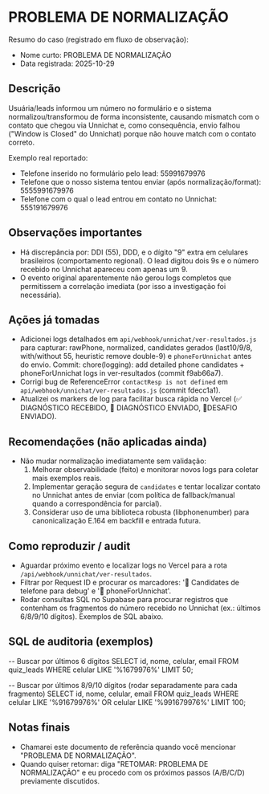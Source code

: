 PROBLEMA DE NORMALIZAÇÃO
=======================

Resumo do caso (registrado em fluxo de observação):

- Nome curto: PROBLEMA DE NORMALIZAÇÃO
- Data registrada: 2025-10-29

Descrição
---------
Usuária/leads informou um número no formulário e o sistema normalizou/transformou de forma inconsistente, causando mismatch com o contato que chegou via Unnichat e, como consequência, envio falhou ("Window is Closed" do Unnichat) porque não houve match com o contato correto.

Exemplo real reportado:
- Telefone inserido no formulário pelo lead: 55991679976
- Telefone que o nosso sistema tentou enviar (após normalização/format): 5555991679976
- Telefone com o qual o lead entrou em contato no Unnichat: 555191679976

Observações importantes
----------------------
- Há discrepância por: DDI (55), DDD, e o dígito "9" extra em celulares brasileiros (comportamento regional). O lead digitou dois 9s e o número recebido no Unnichat apareceu com apenas um 9.
- O evento original aparentemente não gerou logs completos que permitissem a correlação imediata (por isso a investigação foi necessária).

Ações já tomadas
-----------------
- Adicionei logs detalhados em `api/webhook/unnichat/ver-resultados.js` para capturar: rawPhone, normalized, candidates gerados (last10/9/8, with/without 55, heuristic remove double-9) e `phoneForUnnichat` antes do envio. Commit: chore(logging): add detailed phone candidates + phoneForUnnichat logs in ver-resultados (commit f9ab66a7).
- Corrigi bug de ReferenceError `contactResp is not defined` em `api/webhook/unnichat/ver-resultados.js` (commit fdecc1a1).
- Atualizei os markers de log para facilitar busca rápida no Vercel (✅ DIAGNÓSTICO RECEBIDO, 📃 DIAGNÓSTICO ENVIADO, 🎈DESAFIO ENVIADO).

Recomendações (não aplicadas ainda)
----------------------------------
- Não mudar normalização imediatamente sem validação:
  1. Melhorar observabilidade (feito) e monitorar novos logs para coletar mais exemplos reais.
  2. Implementar geração segura de `candidates` e tentar localizar contato no Unnichat antes de enviar (com política de fallback/manual quando a correspondência for parcial).
  3. Considerar uso de uma biblioteca robusta (libphonenumber) para canonicalização E.164 em backfill e entrada futura.

Como reproduzir / audit
-----------------------
- Aguardar próximo evento e localizar logs no Vercel para a rota `/api/webhook/unnichat/ver-resultados`.
- Filtrar por Request ID e procurar os marcadores: '🔎 Candidates de telefone para debug' e '📲 phoneForUnnichat'.
- Rodar consultas SQL no Supabase para procurar registros que contenham os fragmentos do número recebido no Unnichat (ex.: últimos 6/8/9/10 dígitos). Exemplos de SQL abaixo.

SQL de auditoria (exemplos)
---------------------------
-- Buscar por últimos 6 dígitos
SELECT id, nome, celular, email
FROM quiz_leads
WHERE celular LIKE '%1679976%'
LIMIT 50;

-- Buscar por últimos 8/9/10 dígitos (rodar separadamente para cada fragmento)
SELECT id, nome, celular, email
FROM quiz_leads
WHERE celular LIKE '%91679976%' OR celular LIKE '%991679976%'
LIMIT 100;

Notas finais
-----------
- Chamarei este documento de referência quando você mencionar "PROBLEMA DE NORMALIZAÇÃO".
- Quando quiser retomar: diga "RETOMAR: PROBLEMA DE NORMALIZAÇÃO" e eu procedo com os próximos passos (A/B/C/D) previamente discutidos.


